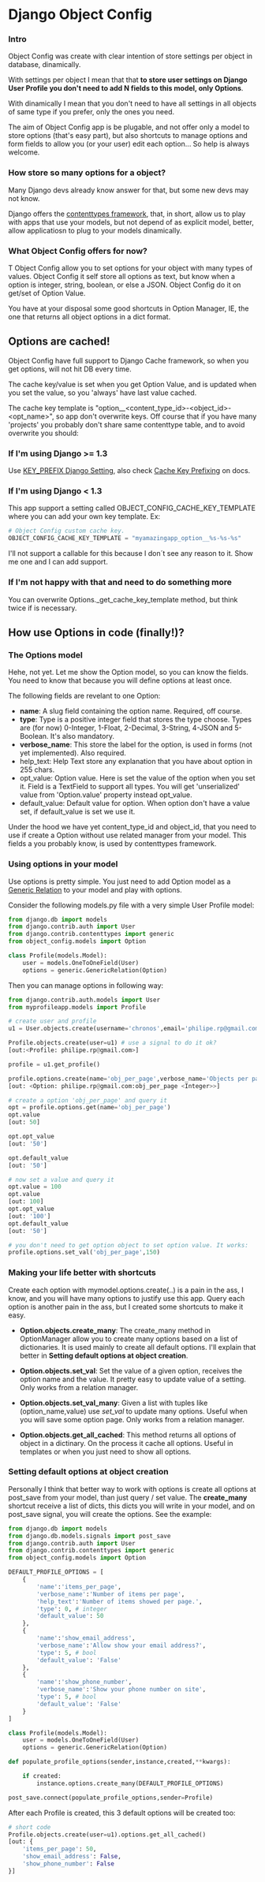 # Django Object Config

### Intro

Object Config was create with clear intention of store settings per object in database, dinamically.

With settings per object I mean that that **to store user settings on Django User Profile you don't need to add N fields to this model, only Options**.

With dinamically I mean that you don't need to have all settings in all objects of same type if you prefer, only the ones you need.

The aim of Object Config app is be plugable, and not offer only a model to store options (that's easy part), but also shortcuts to manage options and  form fields to allow you (or your user) edit each option... So help is always welcome.

### How store so many options for a object?

Many Django devs already know answer for that, but some new devs may not know.

Django offers the [contenttypes framework](https://docs.djangoproject.com/en/dev/ref/contrib/contenttypes/), that, in short, allow us to play with apps that use your models, but not depend of as explicit model, better, allow applicatiosn to plug to your models dinamically.

### What Object Config offers for now?
 T
Object Config allow you to set options for your object with many types of values. Object Config it self store all options as text, but know when a option is integer, string, boolean, or else a JSON. Object Config do it on get/set of Option Value.

You have at your disposal some good shortcuts in Option Manager, IE, the one that returns all object options in a dict format.

## Options are cached!

Object Config have full support to Django Cache framework, so when you get options, will not hit DB every time.

The cache key/value is set when you get Option Value, and is updated when you set the value, so you 'always' have last value cached.

The cache key template is "option__<content_type_id>-<object_id>-<opt_name>", so app don't overwrite keys.
Off course that if you have many 'projects' you probably don't share same contenttype table, and to avoid overwrite you should:

### If I'm using Django >= 1.3

Use [KEY\_PREFIX Django Setting](https://docs.djangoproject.com/en/dev/ref/settings/#key-prefix), also check [Cache Key Prefixing](https://docs.djangoproject.com/en/dev/topics/cache/#cache-key-prefixing) on docs.

### If I'm using Django < 1.3

This app support a setting called OBJECT\_CONFIG\_CACHE\_KEY\_TEMPLATE where you can add your own key template. Ex:

```python
# Object Config custom cache key.
OBJECT_CONFIG_CACHE_KEY_TEMPLATE = "myamazingapp_option__%s-%s-%s"

```

I'll not support a callable for this because I don´t see any reason to it. Show me one and I can add support.

### If I'm not happy with that and need to do something more

You can overwrite Options.\_get\_cache\_key\_template method, but think twice if is necessary.


## How use Options in code (finally!)?

### The Options model

Hehe, not yet. Let me show the Option model, so you can know the fields. You need to know that because you will define options at least once.

The following fields are revelant to one Option:

* **name**: A slug field containing the option name. Required, off course.
* **type**: Type is a positive integer field that stores the type choose. Types are (for now) 0-Integer, 1-Float, 2-Decimal, 3-String, 4-JSON and 5-Boolean. It's also mandatory.
* **verbose_name**: This store the label for the option, is used in forms (not yet implemented). Also required.
* help_text: Help Text store any explanation that you have about option in 255 chars.
* opt_value: Option value. Here is set the value of the option when you set it. Field is a TextField to support all types. You will get 'unserialized' value from 'Option.value' property instead opt\_value.
* default_value: Default value for option. When option don't have a value set, if default\_value is set we use it.

Under the hood we have yet content_type_id and object_id, that you need to use if create a Option without use related manager from your model. This fields a you probably know, is used by contenttypes framework.

### Using options in your model

Use options is pretty simple. You just need to add Option model as a [Generic Relation](https://docs.djangoproject.com/en/dev/ref/contrib/contenttypes/#reverse-generic-relations) to your model and play with options.

Consider the following models.py file with a very simple User Profile model:

```python
from django.db import models
from django.contrib.auth import User
from django.contrib.contenttypes import generic
from object_config.models import Option

class Profile(models.Model):
    user = models.OneToOneField(User)
    options = generic.GenericRelation(Option)
```

Then you can manage options in following way:

```python
from django.contrib.auth.models import User
from myprofileapp.models import Profile

# create user and profile
u1 = User.objects.create(username='chronos',email='philipe.rp@gmail.com')

Profile.objects.create(user=u1) # use a signal to do it ok?
[out:<Profile: philipe.rp@gmail.com>]

profile = u1.get_profile()

profile.options.create(name='obj_per_page',verbose_name='Objects per page',type=0,default_value='50')
[out: <Option: philipe.rp@gmail.com:obj_per_page <Integer>>]

# create a option 'obj_per_page' and query it
opt = profile.options.get(name='obj_per_page')
opt.value
[out: 50]

opt.opt_value
[out: '50']

opt.default_value
[out: '50']

# now set a value and query it
opt.value = 100
opt.value
[out: 100]
opt.opt_value
[out: '100']
opt.default_value
[out: '50']

# you don't need to get option object to set option value. It works:
profile.options.set_val('obj_per_page',150)

```


### Making your life better with shortcuts

Create each option with mymodel.options.create(..) is a pain in the ass, I know, and you will have many options to justify use this app. Query each option is another pain in the ass, but I created some shortcuts to make it easy.

* **Option.objects.create_many**: The create\_many method in OptionManager allow you to create many options based on a list of dictionaries. It is used mainly to create all default options. I'll explain that better in **Setting default options at object creation**.

* **Option.objects.set_val**: Set the value of a given option, receives the option name and the value. It pretty easy to update value of a setting. Only works from a relation manager.

* **Option.objects.set\_val_many**: Given a list with tuples like (option\_name,value) use *set_val* to update many options. Useful when you will save some option page. Only works from a relation manager.

* **Option.objects.get\_all_cached**: This method returns all options of object in a dictinary. On the process it cache all options. Useful in templates or when you just need to show all options.

### Setting default options at object creation

Personally I think that better way to work with options is create all options at post_save from your model, than just query / set value.
The **create_many** shortcut receive a list of dicts, this dicts you will write in your model, and on post\_save  signal, you will create the options. See the example:


```python
from django.db import models
from django.db.models.signals import post_save
from django.contrib.auth import User
from django.contrib.contenttypes import generic
from object_config.models import Option

DEFAULT_PROFILE_OPTIONS = [
    {
        'name':'items_per_page',
        'verbose_name':'Number of items per page',
        'help_text':'Number of items showed per page.',
        'type': 0, # integer
        'default_value': 50
    },
    {
        'name':'show_email_address',
        'verbose_name':'Allow show your email address?',
        'type': 5, # bool
        'default_value': 'False'
    },
    {
        'name':'show_phone_number',
        'verbose_name':'Show your phone number on site',
        'type': 5, # bool
        'default_value': 'False'
    }
]

class Profile(models.Model):
    user = models.OneToOneField(User)
    options = generic.GenericRelation(Option)

def populate_profile_options(sender,instance,created,**kwargs):

    if created:
        instance.options.create_many(DEFAULT_PROFILE_OPTIONS)

post_save.connect(populate_profile_options,sender=Profile)
```

After each Profile is created, this 3 default options will be created too:

```python
# short code
Profile.objects.create(user=u1).options.get_all_cached()
[out: {
    'items_per_page': 50,
    'show_email_address': False,
    'show_phone_number': False
}]
```